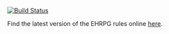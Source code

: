 [![Build Status](https://travis-ci.org/ehrpg/rules.svg?branch=feature%2Ftravis)](https://travis-ci.org/ehrpg/rules)

Find the latest version of the EHRPG rules online [here](https://ehrpg.github.io/rules/).
